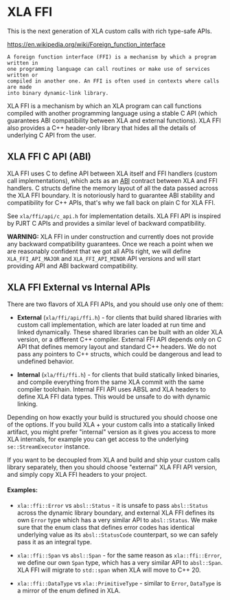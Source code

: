 # XLA FFI

This is the next generation of XLA custom calls with rich type-safe APIs.

https://en.wikipedia.org/wiki/Foreign_function_interface

```
A foreign function interface (FFI) is a mechanism by which a program written in
one programming language can call routines or make use of services written or
compiled in another one. An FFI is often used in contexts where calls are made
into binary dynamic-link library.
```

XLA FFI is a mechanism by which an XLA program can call functions compiled with
another programming language using a stable C API (which guarantees ABI
compatibility between XLA and external functions). XLA FFI also provides a C++
header-only library that hides all the details of underlying C API from the
user.

## XLA FFI C API (ABI)

XLA FFI uses C to define API between XLA itself and FFI handlers (custom call
implementations), which acts as an
[ABI](https://en.wikipedia.org/wiki/Application_binary_interface) contract
between XLA and FFI handlers. C structs define the memory layout of all the
data passed across the XLA FFI boundary. It is notoriously hard to guarantee
ABI stability and compatibility for C++ APIs, that's why we fall back on plain
C for XLA FFI.

See `xla/ffi/api/c_api.h` for implementation details. XLA FFI API is inspired by
PJRT C APIs and provides a similar level of backward compatibility.

**WARNING:** XLA FFI in under construction and currently does not provide any
backward compatibility guarantees. Once we reach a point when we are reasonably
confident that we got all APIs right, we will define `XLA_FFI_API_MAJOR` and
`XLA_FFI_API_MINOR` API versions and will start providing API and ABI
backward compatibility.

## XLA FFI External vs Internal APIs

There are two flavors of XLA FFI APIs, and you should use only one of them:

* **External** (`xla/ffi/api/ffi.h`) - for clients that build shared libraries
   with custom call implementation, which are later loaded at run time and
   linked dynamically. These shared libraries can be built with an older XLA
   version, or a different C++ compiler. External FFI API depends only on C API
   that defines memory layout and standard C++ headers. We do not pass any
   pointers to C++ structs, which could be dangerous and lead to undefined
   behavior.

* **Internal** (`xla/ffi/ffi.h`) - for clients that build statically linked
  binaries, and compile everything from the same XLA commit with the same
  compiler toolchain. Internal FFI API uses ABSL and XLA headers to define XLA
  FFI data types. This would be unsafe to do with dynamic linking.

Depending on how exactly your build is structured you should choose one of the
options. If you build XLA + your custom calls into a statically linked artifact,
you might prefer "internal" version as it gives you access to more XLA
internals, for example you can get access to the underlying `se::StreamExecutor`
instance.

If you want to be decoupled from XLA and build and ship your custom calls
library separately, then you should choose "external" XLA FFI API version, and
simply copy XLA FFI headers to your project.

#### Examples:

* `xla::ffi::Error` vs `absl::Status` - it is unsafe to pass `absl::Status`
  across the dynamic library boundary, and external XLA FFI defines its own
  `Error` type which has a very similar API to `absl::Status`. We make sure
  that the enum class that defines error codes has identical underlying value
  as its `absl::StatusCode` counterpart, so we can safely pass it as an
  integral type.

* `xla::ffi::Span` vs `absl::Span` - for the same reason as `xla::ffi::Error`,
  we define our own `Span` type, which has a very similar API to `absl::Span`.
  XLA FFI will migrate to `std::span` when XLA will move to C++ 20.

* `xla::ffi::DataType` vs `xla::PrimitiveType` - similar to `Error`, `DataType`
  is a mirror of the enum defined in XLA.

